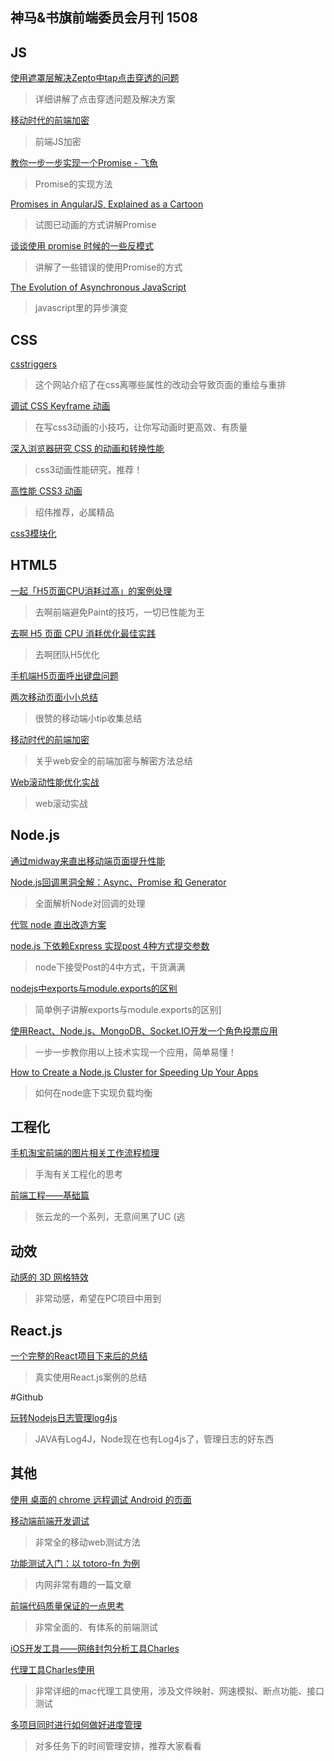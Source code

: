神马&书旗前端委员会月刊 1508
---

## JS

[使用遮罩层解决Zepto中tap点击穿透的问题](http://www.atatech.org/articles/38464/?frm=mail_daily&uid=117633&rnd=1157872191)
>详细讲解了点击穿透问题及解决方案

[移动时代的前端加密](http://div.io/topic/1220)
>前端JS加密

[教你一步一步实现一个Promise - 飞魚](http://www.tuicool.com/articles/RzQRV3)
>Promise的实现方法

[Promises in AngularJS, Explained as a Cartoon](http://andyshora.com/promises-angularjs-explained-as-cartoon.html)
>试图已动画的方式讲解Promise

[谈谈使用 promise 时候的一些反模式](http://efe.baidu.com/blog/promises-anti-pattern/)
>讲解了一些错误的使用Promise的方式

[The Evolution of Asynchronous JavaScript](https://blog.risingstack.com/asynchronous-javascript/?utm_source=nodeweekly&utm_medium=email)
>javascript里的异步演变

## CSS

[csstriggers](http://csstriggers.com)
>这个网站介绍了在css离哪些属性的改动会导致页面的重绘与重排

[调试 CSS Keyframe 动画](http://www.w3ctech.com/topic/1472)
>在写css3动画的小技巧，让你写动画时更高效、有质量

[深入浏览器研究 CSS 的动画和转换性能](http://mp.weixin.qq.com/s?__biz=MjM5MTA1MjAxMQ==&mid=207116197&idx=1&sn=c3969b5282c3e6fc54081bd98efe5ffb&scene=0&wm=3333_2001#rd)
>css3动画性能研究，推荐！

[高性能 CSS3 动画](http://www.qianduan.net/high-performance-css3-animations/)
>绍伟推荐，必属精品

[css3模块化](http://www.w3ctech.com/topic/1479)
>

## HTML5

[一起「H5页面CPU消耗过高」的案例处理](http://www.atatech.org/articles/37204?rnd=1526860654)
>去啊前端避免Paint的技巧，一切已性能为王


[去啊 H5 页面 CPU 消耗优化最佳实践](http://www.atatech.org/articles/38692/?frm=mail_daily&uid=117633&rnd=49274115)
>去啊团队H5优化	

[手机端H5页面呼出键盘问题](http://www.atatech.org/articles/38690/?frm=mail_daily&uid=117633&rnd=1045269306)

[两次移动页面小小总结](http://www.atatech.org/articles/39021/?frm=mail_daily&uid=117633)
>很赞的移动端小tip收集总结

[移动时代的前端加密](http://div.io/topic/1220)
>关乎web安全的前端加密与解密方法总结

[Web滚动性能优化实战](http://mp.weixin.qq.com/s?__biz=MjM5MTA1MjAxMQ==&mid=207161489&idx=1&sn=cd2a78eaff1f82902f118814a88e69ac&scene=5#rd)
>web滚动实战

## Node.js

[通过midway来直出移动端页面提升性能](http://www.atatech.org/article/detail/34440/0?rnd=168077786&rnd=499718568)

[Node.js回调黑洞全解：Async、Promise 和 Generator](http://zhuanlan.zhihu.com/FrontendMagazine/19750470)
>全面解析Node对回调的处理

[代驾 node 直出改造方案](http://www.atatech.org/articles/38683/?frm=mail_daily&uid=117633)

[node.js 下依赖Express 实现post 4种方式提交参数](http://yijiebuyi.com/blog/90c1381bfe0efb94cf9df932147552be.html)
>node下接受Post的4中方式，干货满满

[nodejs中exports与module.exports的区别](http://www.cnblogs.com/pigtail/archive/2013/01/14/2859555.html)
>简单例子讲解exports与module.exports的区别]

[使用React、Node.js、MongoDB、Socket.IO开发一个角色投票应用](http://idlelife.org/archives/977)
>一步一步教你用以上技术实现一个应用，简单易懂！

[How to Create a Node.js Cluster for Speeding Up Your Apps](http://www.sitepoint.com/how-to-create-a-node-js-cluster-for-speeding-up-your-apps/?utm_source=nodeweekly&utm_medium=email)
>如何在node底下实现负载均衡

## 工程化

[手机淘宝前端的图片相关工作流程梳理](https://github.com/amfe/article/issues/8)
>手淘有关工程化的思考

[前端工程——基础篇](https://github.com/fouber/blog/issues/10#issuecomment-135237057)
>张云龙的一个系列，无意间黑了UC (逃

## 动效

[动感的 3D 网格特效](http://www.yyyweb.com/demo/grid-effect/index.html)
>非常动感，希望在PC项目中用到

## React.js

[一个完整的React项目下来后的总结](http://react-china.org/t/react/2091)
>真实使用React.js案例的总结


#Github

[玩转Nodejs日志管理log4js](https://cnodejs.org/topic/51c192cc73c638f37002ae5d)
>JAVA有Log4J，Node现在也有Log4js了，管理日志的好东西


## 其他

[使用 桌面的 chrome 远程调试 Android 的页面](http://blog.allenice233.com/2014/07/28/chrome-remote-debug/)

[移动端前端开发调试](http://yujiangshui.com/multidevice-frontend-debug/)
>非常全的移动web测试方法

[功能测试入门：以 totoro-fn 为例](http://www.atatech.org/articles/31957)
>内网非常有趣的一篇文章

[前端代码质量保证的一点思考](http://www.atatech.org/articles/38459/?frm=mail_daily&uid=117633)
>非常全面的、有体系的前端测试

[iOS开发工具——网络封包分析工具Charles](http://www.infoq.com/cn/articles/network-packet-analysis-tool-charles)

[代理工具Charles使用](http://blog.csdn.net/jerryvon/article/details/22315947)
>非常详细的mac代理工具使用，涉及文件映射、网速模拟、断点功能、接口测试

[多项目同时进行如何做好进度管理](http://mp.weixin.qq.com/s?__biz=MjM5MTA1MjAxMQ==&mid=207175399&idx=1&sn=170f0db3ef70e47e243789eb4ffecefe&scene=5#rd)
>对多任务下的时间管理安排，推荐大家看看